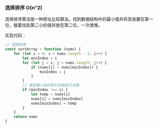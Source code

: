 ### 选择排序 O(n^2)

选择排序算法是一种原址比较算法。找到数据结构中的最小值并将其放置在第一位，接着找到第二小的值并放在第二位，一次类推。

实现代码：

```js
// 选择排序
const sortArray = function (nums) {
    for (let i = 0; i < nums.length - 1; i++) {
        let minIndex = i
        for (let j = i; j < nums.length; j++) {
            if (nums[j] < nums[minIndex]) {
                minIndex = j
            }
        }
        // 拿到最小值的索引后再执行交换
        if (minIndex !== i) {
            let temp = nums[i]
            nums[i] = nums[minIndex]
            nums[minIndex] = temp
        }
    }
    return nums
}
```
